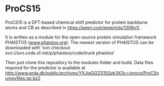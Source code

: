 # ProCS15
ProCS15 is a DFT-based chemical shift predictor for protein backbone atoms and CB as described in https://peerj.com/preprints/1308v1/ .

It is written as a module for the open-source protein simulation framework PHAISTOS (www.phaistos.org).
The newest version of PHAISTOS can be downloaded with
'svn checkout svn://svn.code.sf.net/p/phaistos/code/trunk phaistos'

Then just clone this repository to the modules folder and build.
Data files required for the predictor is available at http://www.erda.dk/public/archives/YXJjaGl2ZS15Qzk3X3c=/procs/ProCSnumpyfiles.tar.bz2
